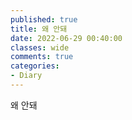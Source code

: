 ```yaml
---
published: true
title: 왜 안돼
date: 2022-06-29 00:40:00
classes: wide
comments: true
categories: 
- Diary
---
```


왜 안돼
